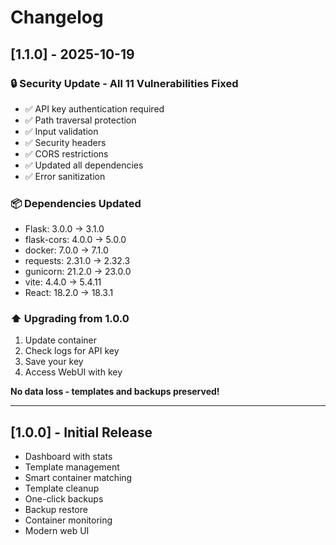 # Changelog

## [1.1.0] - 2025-10-19

### 🔒 Security Update - All 11 Vulnerabilities Fixed

- ✅ API key authentication required
- ✅ Path traversal protection
- ✅ Input validation
- ✅ Security headers
- ✅ CORS restrictions
- ✅ Updated all dependencies
- ✅ Error sanitization

### 📦 Dependencies Updated

- Flask: 3.0.0 → 3.1.0
- flask-cors: 4.0.0 → 5.0.0
- docker: 7.0.0 → 7.1.0
- requests: 2.31.0 → 2.32.3
- gunicorn: 21.2.0 → 23.0.0
- vite: 4.4.0 → 5.4.11
- React: 18.2.0 → 18.3.1

### ⬆️ Upgrading from 1.0.0

1. Update container
2. Check logs for API key
3. Save your key
4. Access WebUI with key

**No data loss - templates and backups preserved!**

---

## [1.0.0] - Initial Release

- Dashboard with stats
- Template management
- Smart container matching
- Template cleanup
- One-click backups
- Backup restore
- Container monitoring
- Modern web UI

